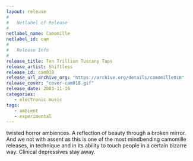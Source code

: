 ```yaml
---
layout: release
#
#   Netlabel of Release
#
netlabel_name: Camomille
netlabel_id: cam
#
#   Release Info
#
release_title: Ten Trillion Tuscany Taps
release_artist: Shiftless
release_id: cam018
release_url_archive_org: "https://archive.org/details/camomille018"
release_cover: "cover-cam018.gif"
release_date: 2003-11-16
categories:
   - electronic music
tags:
   - ambient
   - experimental
---
```

twisted horror ambiences. A reflection of beauty through a broken mirror. And we not with assent as this is one of the most mindbending camomille releases, in technique and in its ability to touch people in a certain bizarre way. Clinical depressives stay away.
